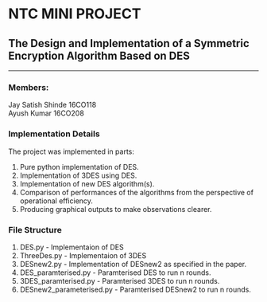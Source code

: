 # NTC MINI PROJECT

## The Design and Implementation of a Symmetric Encryption Algorithm Based on DES

<hr/>

### Members:

Jay Satish Shinde 16CO118<br/>
Ayush Kumar 16CO208

### Implementation Details
The project was implemented in parts: <br/>
1. Pure python implementation of DES.
2. Implementation of 3DES using DES.
3. Implementation of new DES algorithm(s).
4. Comparison of performances of the algorithms from the perspective of 
    operational efficiency.
5. Producing graphical outputs to make observations clearer.

### File Structure
1. DES.py - Implementaion of DES
2. ThreeDes.py - Implementaion of 3DES
3. DESnew2.py - Implementation of DESnew2 as specified in the paper.
4. DES_paramterised.py - Paramterised DES to run n rounds.
5. 3DES_paramterised.py - Paramterised 3DES to run n rounds.
6. DESnew2_parameterised.py - Paramterised DESnew2 to run n rounds.

